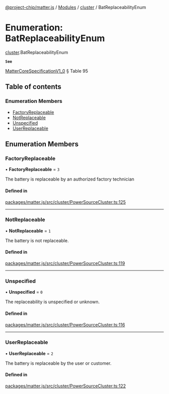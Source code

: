 [@project-chip/matter.js](../README.md) / [Modules](../modules.md) / [cluster](../modules/cluster.md) / BatReplaceabilityEnum

# Enumeration: BatReplaceabilityEnum

[cluster](../modules/cluster.md).BatReplaceabilityEnum

**`See`**

[MatterCoreSpecificationV1_0](../interfaces/spec.MatterCoreSpecificationV1_0.md) § Table 95

## Table of contents

### Enumeration Members

- [FactoryReplaceable](cluster.BatReplaceabilityEnum.md#factoryreplaceable)
- [NotReplaceable](cluster.BatReplaceabilityEnum.md#notreplaceable)
- [Unspecified](cluster.BatReplaceabilityEnum.md#unspecified)
- [UserReplaceable](cluster.BatReplaceabilityEnum.md#userreplaceable)

## Enumeration Members

### FactoryReplaceable

• **FactoryReplaceable** = ``3``

The battery is replaceable by an authorized factory technician

#### Defined in

[packages/matter.js/src/cluster/PowerSourceCluster.ts:125](https://github.com/project-chip/matter.js/blob/5bdbf8d/packages/matter.js/src/cluster/PowerSourceCluster.ts#L125)

___

### NotReplaceable

• **NotReplaceable** = ``1``

The battery is not replaceable.

#### Defined in

[packages/matter.js/src/cluster/PowerSourceCluster.ts:119](https://github.com/project-chip/matter.js/blob/5bdbf8d/packages/matter.js/src/cluster/PowerSourceCluster.ts#L119)

___

### Unspecified

• **Unspecified** = ``0``

The replaceability is unspecified or unknown.

#### Defined in

[packages/matter.js/src/cluster/PowerSourceCluster.ts:116](https://github.com/project-chip/matter.js/blob/5bdbf8d/packages/matter.js/src/cluster/PowerSourceCluster.ts#L116)

___

### UserReplaceable

• **UserReplaceable** = ``2``

The battery is replaceable by the user or customer.

#### Defined in

[packages/matter.js/src/cluster/PowerSourceCluster.ts:122](https://github.com/project-chip/matter.js/blob/5bdbf8d/packages/matter.js/src/cluster/PowerSourceCluster.ts#L122)
